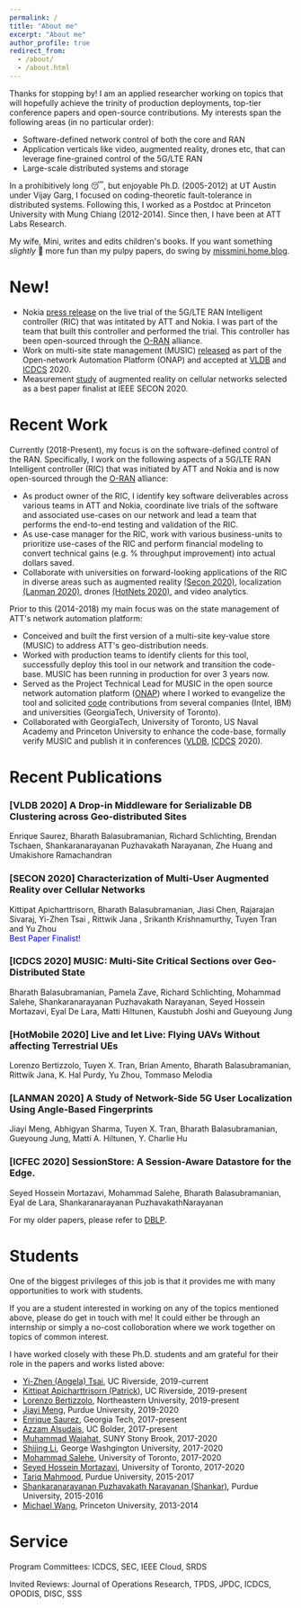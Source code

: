 ```yaml
---
permalink: /
title: "About me"
excerpt: "About me"
author_profile: true
redirect_from: 
  - /about/
  - /about.html
---
```


Thanks for stopping by! I am an applied researcher working on topics that will 
hopefully achieve the trinity of production deployments, top-tier conference papers and open-source contributions. My interests span the following areas (in no particular order):
* Software-defined network control of both the core and RAN
* Application verticals like video, augmented reality, drones etc, that can leverage fine-grained control of the 5G/LTE RAN
* Large-scale distributed systems and storage 

In a prohibitively long &#128564;, but enjoyable Ph.D. (2005-2012) at UT Austin under Vijay Garg, I focused on coding-theoretic fault-tolerance in distributed systems. Following this, I worked as a Postdoc at Princeton University with Mung Chiang (2012-2014). Since then, I have been at ATT Labs Research. 

My wife, Mini, writes and edits children's books. If you want something _slightly_ 😬 more fun than my pulpy papers, do swing by <a href="https://missmini.home.blog">missmini.home.blog</a>. 

<a name="new"></a>
# New!
* Nokia <a href="https://www.nokia.com/about-us/news/releases/2020/06/18/nokia-and-att-run-successful-trial-of-the-ran-intelligent-controller-over-commercial-5g/">press release</a> on the live trial of the 5G/LTE RAN Intelligent controller (RIC) that was intitated by ATT and Nokia. I was part of the team that built this controller and performed the trial. This controller has been open-sourced through the <a href="https://www.o-ran.org/">O-RAN</a> alliance. 
* Work on multi-site state management (MUSIC) <a href="https://www.onap.org/announcement/2020/06/18/onaps-6th-release-frankfurt-available-now-most-comprehensive-secure-and-collaborative-software-to-accelerate-5g-deployments">released</a> as part of the Open-network Automation Platform (ONAP) and accepted at <a href="https://bharathgituser.github.io/files/metric_vldb_2020.pdf">VLDB</a> and <a href="https://bharathgituser.github.io/files/music_icdcs_2020.pdf">ICDCS</a> 2020. 
* Measurement <a href="https://bharathgituser.github.io/files/ar_secon_2020.pdf">study</a> of augmented reality on cellular networks selected as a best paper finalist at IEEE SECON 2020. 


<a name="recent"></a>
# Recent Work
Currently (2018-Present), my focus is on the software-defined control of the RAN. Specifically, I work on the following aspects of a 5G/LTE RAN Intelligent controller (RIC) that was initiated by ATT and Nokia and is now open-sourced through the <a href="https://www.o-ran.org/">O-RAN</a> alliance:
* As product owner of the RIC, I identify key software deliverables across various teams in ATT and Nokia, coordinate live trials of the software and associated use-cases on our network and lead a team that performs the end-to-end testing and validation of the RIC. 
* As use-case manager for the RIC, work with various business-units to prioritize use-cases of the RIC and perform financial modeling to convert technical gains (e.g. % throughput improvement) into actual dollars saved. 
* Collaborate with universities on forward-looking applications of the RIC in diverse areas such as augmented reality <a href="https://bharathgituser.github.io/files/ar_secon_2020.pdf">(Secon 2020)</a>, localization <a href="https://bharathgituser.github.io/files/pinpoint_lanman_2020.pdf">(Lanman 2020)</a>, drones <a drones  href="https://bharathgituser.github.io/files/drone_hotnets_2020.pdf">(HotNets 2020)</a>, and video analytics. 

Prior to this (2014-2018) my main focus was on the state management of ATT's network automation platform:
* Conceived and built the first version of a multi-site key-value store (MUSIC) to address ATT's geo-distribution needs. 
* Worked with production teams to identify clients for this tool, successfully deploy this tool in our network and transition the code-base. MUSIC has been running in production for over 3 years now.
* Served as the Project Technical Lead for MUSIC in the open source network automation platform (<a href ="https://www.onap.org/">ONAP</a>) where I worked to evangelize the tool and solicited <a href = "https://gerrit.onap.org/r/gitweb?p=music.git">code</a> contributions from several companies (Intel, IBM) and universities (GeorgiaTech, University of Toronto).
* Collaborated with GeorgiaTech, University of Toronto, US Naval Academy and Princeton University to enhance the code-base, formally verify MUSIC and publish it in conferences (<a href="https://bharathgituser.github.io/files/metric_vldb_2020.pdf">VLDB</a>, <a href="https://bharathgituser.github.io/files/music_icdcs_2020.pdf">ICDCS</a> 2020). 


<a name="publications"></a>
# Recent Publications

### [VLDB 2020] A Drop-in Middleware for Serializable DB Clustering across Geo-distributed Sites
Enrique Saurez, Bharath Balasubramanian, Richard Schlichting, Brendan Tschaen, Shankaranarayanan Puzhavakath Narayanan, Zhe Huang and Umakishore Ramachandran

### [SECON 2020] Characterization of Multi-User Augmented Reality over Cellular Networks 
Kittipat Apicharttrisorn, Bharath Balasubramanian, Jiasi Chen, Rajarajan Sivaraj, Yi-Zhen Tsai , Rittwik Jana , Srikanth Krishnamurthy, Tuyen Tran and Yu Zhou
<br><span style="color:blue">Best Paper Finalist!</span>

### [ICDCS 2020] MUSIC: Multi-Site Critical Sections over Geo-Distributed State 
Bharath Balasubramanian, Pamela Zave, Richard Schlichting, Mohammad Salehe, Shankaranarayanan Puzhavakath Narayanan, Seyed Hossein Mortazavi, Eyal De Lara, Matti Hiltunen, Kaustubh Joshi and Gueyoung Jung

### [HotMobile 2020] Live and let Live: Flying UAVs Without affecting Terrestrial UEs 
Lorenzo Bertizzolo, Tuyen X. Tran, Brian Amento, Bharath Balasubramanian, Rittwik Jana, K. Hal Purdy, Yu Zhou, Tommaso Melodia

### [LANMAN 2020] A Study of Network-Side 5G User Localization Using Angle-Based Fingerprints
Jiayi Meng, Abhigyan Sharma, Tuyen X. Tran, Bharath Balasubramanian, Gueyoung Jung, Matti A. Hiltunen, Y. Charlie Hu

### [ICFEC 2020] SessionStore: A Session-Aware Datastore for the Edge. 
Seyed Hossein Mortazavi, Mohammad Salehe, Bharath Balasubramanian, Eyal de Lara, Shankaranarayanan PuzhavakathNarayanan

For my older papers, please refer to <a href="https://dblp.org/pers/b/Balasubramanian:Bharath.html">DBLP</a>. 

<a name="students"></a>
# Students

One of the biggest privileges of this job is that it provides me with many opportunities to work with students. 

If you are a student interested in working on any of the topics mentioned above, please do get in touch with me! It could either be through an internship or simply a no-cost colloboration where we work together on topics of common interest. 

I have worked closely with these Ph.D. students and am grateful for their role in the papers and works listed above: 

* <a href="https://www.linkedin.com/in/yi-zhen-tsai/">Yi-Zhen (Angela) Tsai</a>, UC Riverside, 2019-current
* <a href="https://www.cs.ucr.edu/~kapic001/mypage/">Kittipat Apicharttrisorn (Patrick)</a>, UC Riverside, 2019-present
* <a href="https://ece.northeastern.edu/wineslab/Lorenzo.php">Lorenzo Bertizzolo</a>, Northeastern University, 2019-present
* <a href="https://www.cs.purdue.edu/homes/meng72/">Jiayi Meng</a>, Purdue University, 2019-2020
* <a href="https://www.cc.gatech.edu/grads/e/esaureza/">Enrique Saurez</a>, Georgia Tech, 2017-present
* <a href="https://aalsudais.github.io/">Azzam Alsudais</a>, UC Bolder, 2017-present
* <a href="https://www3.cs.stonybrook.edu/~mwajahat/">Muhammad Wajahat</a>, SUNY Stony Brook, 2017-2020
* <a href="https://www.linkedin.com/in/shijing-li-b54910a2/">Shijing Li</a>, George Washgington University, 2017-2020
* <a href="https://www.utoronto.ca/news/outstanding-scientist-remembering-mohammad-salehe">Mohammad Salehe</a>, University of Toronto, 2017-2020
* <a href="http://individual.utoronto.ca/mortazavi/">Seyed Hossein Mortazavi</a>, University of Toronto, 2017-2020
* <a href="https://www.linkedin.com/in/t-mahmood/">Tariq Mahmood</a>, Purdue University, 2015-2017 
* <a href="https://sites.google.com/site/shankarpnsn/">Shankaranarayanan Puzhavakath Narayanan (Shankar)</a>, Purdue University, 2015-2016
* <a href="https://www.linkedin.com/in/michael-wang-77118439/">Michael Wang</a>, Princeton University, 2013-2014


<a name="service"></a>
# Service
Program Committees:  ICDCS, SEC, IEEE Cloud, SRDS

Invited Reviews: Journal of Operations Research, TPDS, JPDC, ICDCS, OPODIS, DISC, SSS




